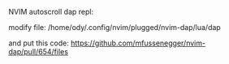 NVIM autoscroll dap repl:

modify file:
/home/ody/.config/nvim/plugged/nvim-dap/lua/dap

and put this code:
https://github.com/mfussenegger/nvim-dap/pull/654/files
